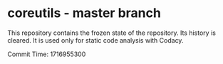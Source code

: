 # coreutils - master branch

This repository contains the frozen state of the repository.
Its history is cleared. It is used only for static code
analysis with Codacy.

Commit Time: 1716955300